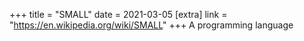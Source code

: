 +++
title = "SMALL"
date = 2021-03-05
[extra]
link = "https://en.wikipedia.org/wiki/SMALL"
+++
A programming language

